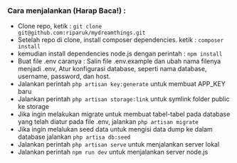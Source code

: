 ### Cara menjalankan (Harap Baca!) : 
- Clone repo, ketik : 
`git clone git@github.com:riparuk/mydreamthings.git`
- Setelah repo di clone, install composer dependencies. ketik : 
`composer install`
- kemudian install dependencies node.js dengan perintah : `npm install`
- Buat file .env caranya : Salin file .env.example dan ubah nama filenya menjadi .env, Atur konfigurasi database, seperti nama database, username, password, dan host.
- Jalankan perintah `php artisan key:generate` untuk membuat APP_KEY baru
- Jalankan perintah `php artisan storage:link` untuk symlink folder public ke storage
- Jika ingin melakukan migrate untuk membuat tabel-tabel pada database yang telah diatur pada file .env, jalankan `php artisan migrate`
- Jika ingin melalukan seed data untuk mengisi data dump ke dalam database jalankan `php artisa db:seed`
- Jalankan perintah `php artisan serve` untuk menjalankan server lokal
- Jalankan perintah `npm run dev` untuk menjalankan server node.js
